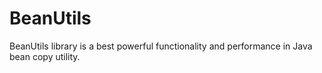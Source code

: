 # BeanUtils

BeanUtils library is a best powerful functionality and performance in Java bean copy utility.

